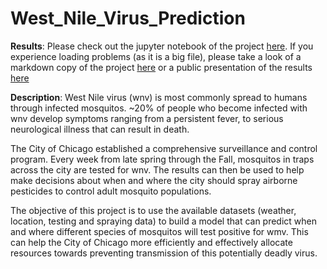 #
# West_Nile_Virus_Prediction
**Results**:
Please check out the jupyter notebook of the project [here](https://github.com/yanxiali/West_Nile_Virus_Prediction/blob/master/WNV.ipynb). If you experience loading problems (as it is a big file), please take a look of a markdown copy of the project [here]() or a public presentation of the results [here](https://github.com/yanxiali/West_Nile_Virus_Prediction/blob/master/WNV_presentation.pdf)

**Description**:
West Nile virus (wnv) is most commonly spread to humans through infected mosquitos. ~20% of people who become infected with wnv develop symptoms ranging from a persistent fever, to serious neurological illness that can result in death.

The City of Chicago established a comprehensive surveillance and control program. Every week from late spring through the Fall, mosquitos in traps across the city are tested for wnv. The results can then be used to help make decisions about when and where the city should spray airborne pesticides to control adult mosquito populations.

The objective of this project is to use the available datasets (weather, location, testing and spraying data) to build a model that can predict when and where different species of mosquitos will test positive for wmv. This can help the City of Chicago more efficiently and effectively allocate resources towards preventing transmission of this potentially deadly virus.
